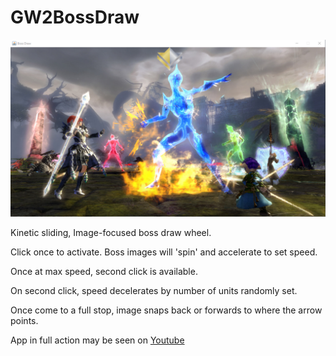 # GW2BossDraw

![initial](/Resources/InitialScreen.PNG)

Kinetic sliding, Image-focused boss draw wheel. 

Click once to activate. Boss images will 'spin' and accelerate to set speed.

Once at max speed, second click is available.

On second click, speed decelerates by number of units randomly set. 

Once come to a full stop, image snaps back or forwards to where the arrow points.

App in full action may be seen on [Youtube](https://youtu.be/afbnB5dsSQQ)

